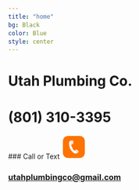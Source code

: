 ```yaml
---
title: "home"
bg: Black
color: Blue
style: center
---
```

<!-- Global site tag (gtag.js) - Google Analytics -->

<!--<div class="icontain"><iframe src="https://www.youtube.com/embed/kEF75qdFaDo" allowfullscreen></iframe></div><br><br>-->

<!--<div class="icontain"><iframe src="//www.youtube.com/embed/VLzeWVlbWoY" allowfullscreen></iframe></div><br><br>-->


<!--<img src="img/GSM.png" alt="Great Scott Magic" width="70%" height="70%">-->

<h1>Utah Plumbing Co.</h1>
<!-- <h3>Laine Wilkins</h3> -->

<h1>(801) 310-3395</h1>
### Call or Text
<a href="tel:8013103395"><img src="img/phone icon.png" width="10%" height="10%"></a>


<!--<span class="fa-stack subtlecircle" style="font-size:100px; background:rgba(255,166,0,0.1)">
  <i class="fa fa-circle fa-stack-2x text-white"></i>
  <i class="fa fa-bicycle fa-stack-1x text-orange"></i>
</span>

# Magic is my passion!
{: .text-Blue}-->


<!--I love performing magic and giving back to the communities in which I live.-->

<!--### [Follow me on Facebook](https://www.facebook.com/lainewilkins)<br>
### [Follow me on Instagram](https://www.instagram.com/lainewilkins)<br> -->
### <a href="mailto:utahplumbingco@gmail.com">utahplumbingco@gmail.com</a><br>
<!--<img src="img/Headshot with logo.jpg" width="40%" height = "40%" alt="Scott Chamberlain">-->

